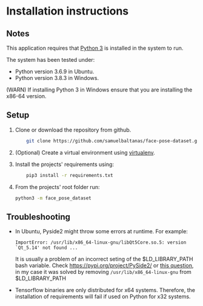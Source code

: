 # Installation instructions

## Notes

This application requires that [Python 3](https://www.python.org/downloads/) is installed in the system to run.

The system has been tested under:
- Python version 3.6.9 in Ubuntu.
- Python version 3.8.3 in Windows.

(WARN) If installing Python 3 in Windows ensure that you are installing the x86-64 version.

## Setup

1. Clone or download the repository from github.
    ```bash
        git clone https://github.com/samuelbaltanas/face-pose-dataset.git
    ```
2. (Optional) Create a virtual environment using [virtualenv](https://packaging.python.org/guides/installing-using-pip-and-virtual-environments/).
2. Install the projects' requirements using:
    ```bash
        pip3 install -r requirements.txt
    ```

3. From the projects' root folder run:
    ```bash
    python3 -m face_pose_dataset
    ```


## Troubleshooting

- In Ubuntu, Pyside2 might throw some errors at runtime. For example:
    ```
    ImportError: /usr/lib/x86_64-linux-gnu/libQt5Core.so.5: version `Qt_5.14' not found ...
    ```
   It is usually a problem of an incorrect seting of the $LD_LIBRARY_PATH bash variable.
   Check <https://pypi.org/project/PySide2/> or [this question](https://stackoverflow.com/questions/36128645/error-on-execution-version-qt-5-not-found-required-by#answer-36195503),
   in my case it was solved by removing `/usr/lib/x86_64-linux-gnu` from $LD_LIBRARY_PATH
   
- Tensorflow binaries are only distributed for x64 systems. Therefore, the installation of requirements
will fail if used on Python for x32 systems.